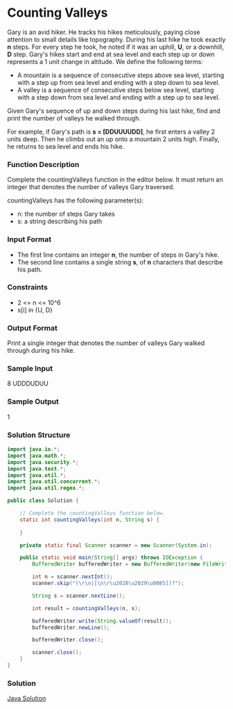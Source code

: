 # Counting Valleys

Gary is an avid hiker. He tracks his hikes meticulously, paying close attention to small details like topography. During his last hike he took exactly **n** steps. For every step he took, he noted if it was an uphill, **U**, or a downhill, **D** step. Gary's hikes start and end at sea level and each step up or down represents a 1  unit change in altitude. We define the following terms:

 + A mountain is a sequence of consecutive steps above sea level, starting with a step up from sea level and ending with a step down to sea level.
 + A valley is a sequence of consecutive steps below sea level, starting with a step down from sea level and ending with a step up to sea level.

Given Gary's sequence of up and down steps during his last hike, find and print the number of valleys he walked through.

For example, if Gary's path is **s = [DDUUUUDD]**, he first enters a valley 2 units deep. Then he climbs out an up onto a mountain 2 units high. Finally, he returns to sea level and ends his hike.

### Function Description

Complete the countingValleys function in the editor below. It must return an integer that denotes the number of valleys Gary traversed.

countingValleys has the following parameter(s):

 + n: the number of steps Gary takes
 + s: a string describing his path

 ### Input Format

 + The first line contains an integer **n**, the number of steps in Gary's hike. 
 + The second line contains a single string **s**, of **n** characters that describe his path.

### Constraints

 + 2 <= n <= 10^6
 + s[i] in {U, D}

### Output Format

Print a single integer that denotes the number of valleys Gary walked through during his hike.

### Sample Input

8
UDDDUDUU

### Sample Output

1

### Solution Structure

```java
import java.io.*;
import java.math.*;
import java.security.*;
import java.text.*;
import java.util.*;
import java.util.concurrent.*;
import java.util.regex.*;

public class Solution {

    // Complete the countingValleys function below.
    static int countingValleys(int n, String s) {
        
    }

    private static final Scanner scanner = new Scanner(System.in);

    public static void main(String[] args) throws IOException {
        BufferedWriter bufferedWriter = new BufferedWriter(new FileWriter(System.getenv("OUTPUT_PATH")));

        int n = scanner.nextInt();
        scanner.skip("(\r\n|[\n\r\u2028\u2029\u0085])?");

        String s = scanner.nextLine();

        int result = countingValleys(n, s);

        bufferedWriter.write(String.valueOf(result));
        bufferedWriter.newLine();

        bufferedWriter.close();

        scanner.close();
    }
}
```

### Solution

[Java Solution](https://github.com/ashwindmk/HackerRank-Solutions/blob/master/warm_up_challenges/counting_valleys/java/CountingValleys.java)

